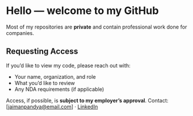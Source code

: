 # Hello — welcome to my GitHub

Most of my repositories are **private** and contain professional work done for companies.

## Requesting Access
If you’d like to view my code, please reach out with:
- Your name, organization, and role
- What you’d like to review
- Any NDA requirements (if applicable)

Access, if possible, is **subject to my employer’s approval**.
Contact: [jaimanpandya@email.com] · [LinkedIn](https://www.linkedin.com/in/jaiman-p-825350234/)
